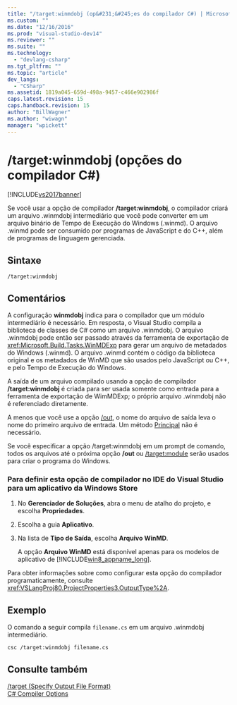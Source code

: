 ```yaml
---
title: "/target:winmdobj (op&#231;&#245;es do compilador C#) | Microsoft Docs"
ms.custom: ""
ms.date: "12/16/2016"
ms.prod: "visual-studio-dev14"
ms.reviewer: ""
ms.suite: ""
ms.technology: 
  - "devlang-csharp"
ms.tgt_pltfrm: ""
ms.topic: "article"
dev_langs: 
  - "CSharp"
ms.assetid: 1819a045-659d-498a-9457-c466e902986f
caps.latest.revision: 15
caps.handback.revision: 15
author: "BillWagner"
ms.author: "wiwagn"
manager: "wpickett"
---
```

# /target:winmdobj (op&#231;&#245;es do compilador C#)
[!INCLUDE[vs2017banner](../../../csharp/includes/vs2017banner.md)]

Se você usar a opção de compilador **\/target:winmdobj**, o compilador criará um arquivo .winmdobj intermediário que você pode converter em um arquivo binário de Tempo de Execução do Windows \(.winmd\).  O arquivo .winmd pode ser consumido por programas de JavaScript e do C\+\+, além de programas de linguagem gerenciada.  
  
## Sintaxe  
  
```  
/target:winmdobj  
```  
  
## Comentários  
 A configuração **winmdobj** indica para o compilador que um módulo intermediário é necessário.  Em resposta, o Visual Studio compila a biblioteca de classes de C\# como um arquivo .winmdobj.  O arquivo .winmdobj pode então ser passado através da ferramenta de exportação de <xref:Microsoft.Build.Tasks.WinMDExp> para gerar um arquivo de metadados do Windows \(.winmd\).  O arquivo .winmd contém o código da biblioteca original e os metadados de WinMD que são usados pelo JavaScript ou C\+\+, e pelo Tempo de Execução do Windows.  
  
 A saída de um arquivo compilado usando a opção de compilador **\/target:winmdobj** é criada para ser usada somente como entrada para a ferramenta de exportação de WimMDExp; o próprio arquivo .winmdobj não é referenciado diretamente.  
  
 A menos que você use a opção [\/out](../../../csharp/language-reference/compiler-options/out-compiler-option.md), o nome do arquivo de saída leva o nome do primeiro arquivo de entrada.  Um método [Principal](../../../csharp/programming-guide/main-and-command-args/main-and-command-line-arguments.md) não é necessário.  
  
 Se você especificar a opção \/target:winmdobj em um prompt de comando, todos os arquivos até o próxima opção **\/out** ou [\/target:module](../../../csharp/language-reference/compiler-options/target-module-compiler-option.md) serão usados para criar o programa do Windows.  
  
### Para definir esta opção de compilador no IDE do Visual Studio para um aplicativo da Windows Store  
  
1.  No **Gerenciador de Soluções**, abra o menu de atalho do projeto, e escolha **Propriedades**.  
  
2.  Escolha a guia **Aplicativo**.  
  
3.  Na lista de **Tipo de Saída**, escolha **Arquivo WinMD**.  
  
     A opção **Arquivo WinMD** está disponível apenas para os modelos de aplicativo de [!INCLUDE[win8_appname_long](../../../csharp/includes/win8_appname_long_md.md)].  
  
 Para obter informações sobre como configurar esta opção do compilador programaticamente, consulte <xref:VSLangProj80.ProjectProperties3.OutputType%2A>.  
  
## Exemplo  
 O comando a seguir compila `filename.cs` em um arquivo .winmdobj intermediário.  
  
```  
csc /target:winmdobj filename.cs  
```  
  
## Consulte também  
 [\/target \(Specify Output File Format\)](../../../csharp/language-reference/compiler-options/target-compiler-option.md)   
 [C\# Compiler Options](../../../csharp/language-reference/compiler-options/index.md)